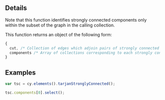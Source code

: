 ## Details

Note that this function identifies strongly connected components only within the subset of the graph in the calling collection.

This function returns an object of the following form:

```js
{
  cut, /* Collection of edges which adjoin pairs of strongly connected components */
  components /* Array of collections corresponding to each strongly connected component */
}
```

## Examples

```js
var tsc = cy.elements().tarjanStronglyConnected();

tsc.components[0].select();
```

